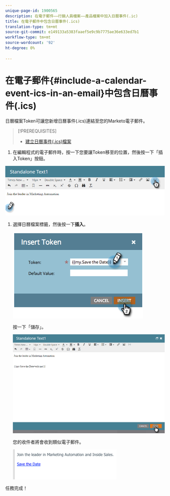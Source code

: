 ```yaml
---
unique-page-id: 1900565
description: 在電子郵件——行銷人員檔案——產品檔案中加入日曆事件(.ic)
title: 在電子郵件中包含日曆事件(.ics)
translation-type: tm+mt
source-git-commit: e149133a5383faaef5e9c9b7775ae36e633ed7b1
workflow-type: tm+mt
source-wordcount: '92'
ht-degree: 0%

---
```



# 在電子郵件{#include-a-calendar-event-ics-in-an-email}中包含日曆事件(.ics)

日曆檔案Token可讓您新增日曆事件(.ics)連結至您的Marketo電子郵件。

>[!PREREQUISITES]
>
>* [建立日曆事件(.ics)檔案](create-a-calendar-event-ics-file.md)

>



1. 在編輯程式的電子郵件時，按一下您要讓Token移至的位置，然後按一下「插入Token」按鈕。

![](assets/one-6.png)

1. 選擇日曆檔案標籤，然後按一下&#x200B;**插入**。

   ![](assets/image2014-9-11-16-3a53-3a30.png)

   按一下「儲存」。

   ![](assets/three-5.png)

   您的收件者將會收到類似電子郵件。

   ![](assets/image2014-9-11-16-3a53-3a48.png)

任務完成！
